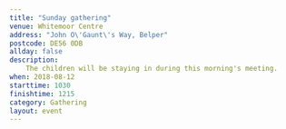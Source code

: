 ```yaml
---
title: "Sunday gathering"
venue: Whitemoor Centre
address: "John O\'Gaunt\'s Way, Belper"
postcode: DE56 0DB
allday: false
description: 
    The children will be staying in during this morning's meeting.
when: 2018-08-12
starttime: 1030
finishtime: 1215
category: Gathering
layout: event
---
```

